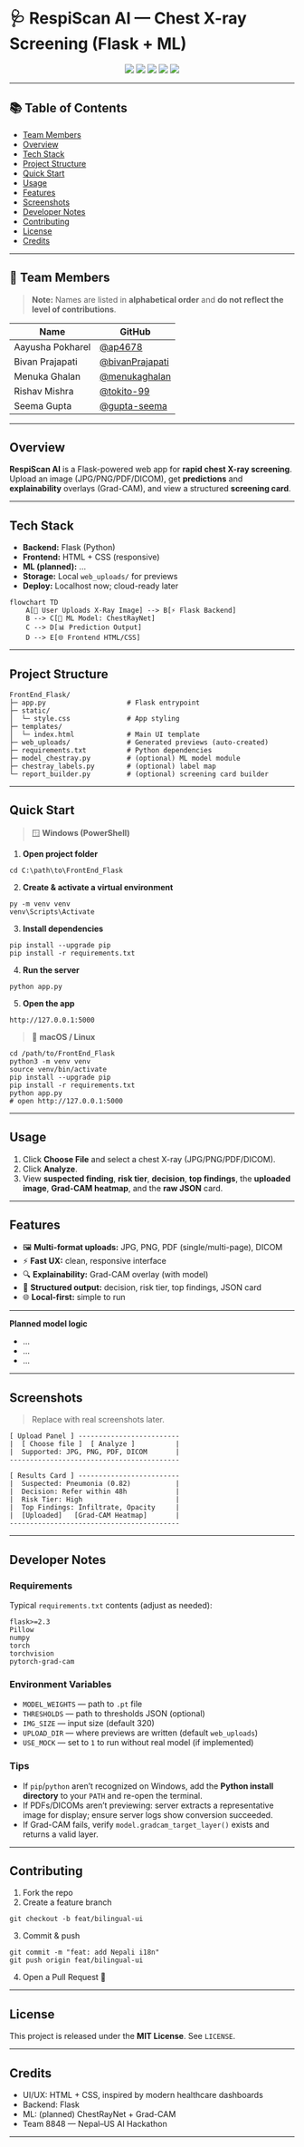# 🩺 RespiScan AI — Chest X-ray Screening (Flask + ML)

<p align="center">
  <img src="https://img.shields.io/badge/Python-3.10+-3776AB?logo=python&logoColor=white" />
  <img src="https://img.shields.io/badge/Flask-Backend-000000?logo=flask&logoColor=white" />
  <img src="https://img.shields.io/badge/HTML%2FCSS-UI%2FUX-E34F26?logo=html5&logoColor=white" />
  <img src="https://img.shields.io/badge/Status-Hackathon_Prototype-orange" />
  <img src="https://img.shields.io/badge/License-MIT-green" />
</p>

---

## 📚 Table of Contents
- [Team Members](#team-members)
- [Overview](#overview)
- [Tech Stack](#tech-stack)
- [Project Structure](#project-structure)
- [Quick Start](#quick-start)
- [Usage](#usage)
- [Features](#features)
- [Screenshots](#screenshots)
- [Developer Notes](#developer-notes)
- [Contributing](#contributing)
- [License](#license)
- [Credits](#credits)

---
 ## 👥 Team Members

  > **Note:** Names are listed in **alphabetical order** and **do not reflect the level of contributions**.

| Name | GitHub |
|------|--------|
| Aayusha Pokharel | [@ap4678](https://github.com/ap4678) |
| Bivan Prajapati | [@bivanPrajapati](https://github.com/BivanPrajapati) |
| Menuka Ghalan | [@menukaghalan](https://github.com/menukaghalan) |
| Rishav Mishra | [@tokito-99](https://github.com/tokito-99) |
| Seema Gupta | [@gupta-seema](https://github.com/gupta-seema) |

---

## Overview
**RespiScan AI** is a Flask-powered web app for **rapid chest X-ray screening**.  
Upload an image (JPG/PNG/PDF/DICOM), get **predictions** and **explainability** overlays (Grad-CAM), and view a structured **screening card**.

---

## Tech Stack
- **Backend:** Flask (Python)
- **Frontend:** HTML + CSS (responsive)
- **ML (planned):** ...
- **Storage:** Local `web_uploads/` for previews
- **Deploy:** Localhost now; cloud-ready later


```mermaid
flowchart TD
    A[📁 User Uploads X-Ray Image] --> B[⚡ Flask Backend]
    B --> C[🧠 ML Model: ChestRayNet]
    C --> D[📊 Prediction Output]
    D --> E[🌐 Frontend HTML/CSS]
```
---

## Project Structure
```
FrontEnd_Flask/
├─ app.py                    # Flask entrypoint
├─ static/
│  └─ style.css              # App styling
├─ templates/
│  └─ index.html             # Main UI template
├─ web_uploads/              # Generated previews (auto-created)
├─ requirements.txt          # Python dependencies
├─ model_chestray.py         # (optional) ML model module
├─ chestray_labels.py        # (optional) label map
└─ report_builder.py         # (optional) screening card builder
```

---

## Quick Start

> 🪟 **Windows (PowerShell)**

1) **Open project folder**
```
cd C:\path\to\FrontEnd_Flask
```

2) **Create & activate a virtual environment**
```
py -m venv venv
venv\Scripts\Activate
```

3) **Install dependencies**
```
pip install --upgrade pip
pip install -r requirements.txt
```

4) **Run the server**
```
python app.py
```

5) **Open the app**
```
http://127.0.0.1:5000
```

> 🍎 **macOS / Linux**
```
cd /path/to/FrontEnd_Flask
python3 -m venv venv
source venv/bin/activate
pip install --upgrade pip
pip install -r requirements.txt
python app.py
# open http://127.0.0.1:5000
```

---

## Usage
1. Click **Choose File** and select a chest X-ray (JPG/PNG/PDF/DICOM).
2. Click **Analyze**.
3. View **suspected finding**, **risk tier**, **decision**, **top findings**, the **uploaded image**, **Grad-CAM heatmap**, and the **raw JSON** card.

---

## Features
- 🖼️ **Multi-format uploads:** JPG, PNG, PDF (single/multi-page), DICOM
- ⚡ **Fast UX:** clean, responsive interface
- 🔍 **Explainability:** Grad-CAM overlay (with model)
- 🧾 **Structured output:** decision, risk tier, top findings, JSON card
- 🌐 **Local-first:** simple to run 

---

**Planned model logic**
- ...
- ...
- ...

---

## Screenshots
> Replace with real screenshots later.

```
[ Upload Panel ] -------------------------
|  [ Choose file ]  [ Analyze ]          |
|  Supported: JPG, PNG, PDF, DICOM       |
------------------------------------------
```

```
[ Results Card ] -------------------------
|  Suspected: Pneumonia (0.82)           |
|  Decision: Refer within 48h            |
|  Risk Tier: High                       |
|  Top Findings: Infiltrate, Opacity     |
|  [Uploaded]   [Grad-CAM Heatmap]       |
------------------------------------------
```

---

## Developer Notes

### Requirements
Typical `requirements.txt` contents (adjust as needed):
```
flask>=2.3
Pillow
numpy
torch
torchvision
pytorch-grad-cam
```

### Environment Variables
- `MODEL_WEIGHTS` — path to `.pt` file
- `THRESHOLDS` — path to thresholds JSON (optional)
- `IMG_SIZE` — input size (default 320)
- `UPLOAD_DIR` — where previews are written (default `web_uploads`)
- `USE_MOCK` — set to `1` to run without real model (if implemented)

### Tips
- If `pip`/`python` aren’t recognized on Windows, add the **Python install directory** to your `PATH` and re-open the terminal.
- If PDFs/DICOMs aren’t previewing: server extracts a representative image for display; ensure server logs show conversion succeeded.
- If Grad-CAM fails, verify `model.gradcam_target_layer()` exists and returns a valid layer.

---

## Contributing
1. Fork the repo
2. Create a feature branch
```
git checkout -b feat/bilingual-ui
```
3. Commit & push
```
git commit -m "feat: add Nepali i18n"
git push origin feat/bilingual-ui
```
4. Open a Pull Request 🎉

---

## License
This project is released under the **MIT License**. See `LICENSE`.

---

## Credits
- UI/UX: HTML + CSS, inspired by modern healthcare dashboards
- Backend: Flask
- ML: (planned) ChestRayNet + Grad-CAM
- Team 8848 — Nepal–US AI Hackathon
---
   
